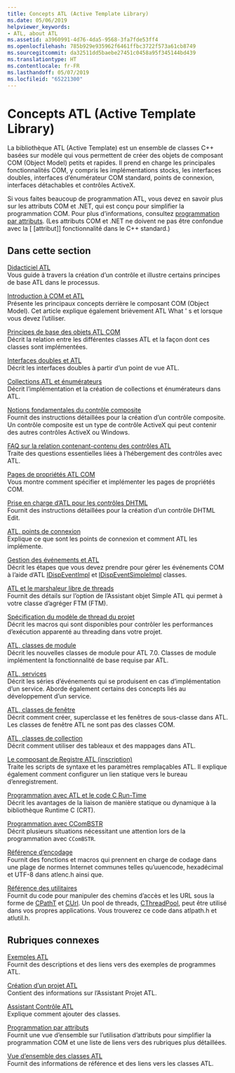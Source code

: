```yaml
---
title: Concepts ATL (Active Template Library)
ms.date: 05/06/2019
helpviewer_keywords:
- ATL, about ATL
ms.assetid: a3960991-4d76-4da5-9568-3fa7fde53ff4
ms.openlocfilehash: 785b929e935962f6461ffbc3722f573a61cb8749
ms.sourcegitcommit: da32511dd5baebe27451c0458a95f345144bd439
ms.translationtype: HT
ms.contentlocale: fr-FR
ms.lasthandoff: 05/07/2019
ms.locfileid: "65221300"
---
```

# <a name="active-template-library-atl-concepts"></a>Concepts ATL (Active Template Library)

La bibliothèque ATL (Active Template) est un ensemble de classes C++ basées sur modèle qui vous permettent de créer des objets de composant COM (Object Model) petits et rapides. Il prend en charge les principales fonctionnalités COM, y compris les implémentations stocks, les interfaces doubles, interfaces d’énumérateur COM standard, points de connexion, interfaces détachables et contrôles ActiveX.

Si vous faites beaucoup de programmation ATL, vous devez en savoir plus sur les attributs COM et .NET, qui est conçu pour simplifier la programmation COM. Pour plus d’informations, consultez [programmation par attributs](../windows/attributed-programming-concepts.md). (Les attributs COM et .NET ne doivent ne pas être confondue avec la \[ \[attribut]] fonctionnalité dans le C++ standard.)

## <a name="in-this-section"></a>Dans cette section

[Didacticiel ATL](../atl/active-template-library-atl-tutorial.md)<br/>
Vous guide à travers la création d’un contrôle et illustre certains principes de base ATL dans le processus.

[Introduction à COM et ATL](../atl/introduction-to-com-and-atl.md)<br/>
Présente les principaux concepts derrière le composant COM (Object Model). Cet article explique également brièvement ATL What ' s et lorsque vous devez l’utiliser.

[Principes de base des objets ATL COM](../atl/fundamentals-of-atl-com-objects.md)<br/>
Décrit la relation entre les différentes classes ATL et la façon dont ces classes sont implémentées.

[Interfaces doubles et ATL](../atl/dual-interfaces-and-atl.md)<br/>
Décrit les interfaces doubles à partir d’un point de vue ATL.

[Collections ATL et énumérateurs](../atl/atl-collections-and-enumerators.md)<br/>
Décrit l’implémentation et la création de collections et énumérateurs dans ATL.

[Notions fondamentales du contrôle composite](../atl/atl-composite-control-fundamentals.md)<br/>
Fournit des instructions détaillées pour la création d’un contrôle composite. Un contrôle composite est un type de contrôle ActiveX qui peut contenir des autres contrôles ActiveX ou Windows.

[FAQ sur la relation contenant-contenu des contrôles ATL](../atl/atl-control-containment-faq.md)<br/>
Traite des questions essentielles liées à l’hébergement des contrôles avec ATL.

[Pages de propriétés ATL COM](../atl/atl-com-property-pages.md)<br/>
Vous montre comment spécifier et implémenter les pages de propriétés COM.

[Prise en charge d’ATL pour les contrôles DHTML](../atl/atl-support-for-dhtml-controls.md)<br/>
Fournit des instructions détaillées pour la création d’un contrôle DHTML Edit.

[ATL, points de connexion](../atl/atl-connection-points.md)<br/>
Explique ce que sont les points de connexion et comment ATL les implémente.

[Gestion des événements et ATL](../atl/event-handling-and-atl.md)<br/>
Décrit les étapes que vous devez prendre pour gérer les événements COM à l’aide d’ATL [IDispEventImpl](../atl/reference/idispeventimpl-class.md) et [IDispEventSimpleImpl](../atl/reference/idispeventsimpleimpl-class.md) classes.

[ATL et le marshaleur libre de threads](../atl/atl-and-the-free-threaded-marshaler.md)<br/>
Fournit des détails sur l’option de l’Assistant objet Simple ATL qui permet à votre classe d’agréger FTM (FTM).

[Spécification du modèle de thread du projet](../atl/specifying-the-threading-model-for-a-project-atl.md)<br/>
Décrit les macros qui sont disponibles pour contrôler les performances d’exécution apparenté au threading dans votre projet.

[ATL, classes de module](../atl/atl-module-classes.md)<br/>
Décrit les nouvelles classes de module pour ATL 7.0. Classes de module implémentent la fonctionnalité de base requise par ATL.

[ATL, services](../atl/atl-services.md)<br/>
Décrit les séries d’événements qui se produisent en cas d’implémentation d’un service. Aborde également certains des concepts liés au développement d’un service.

[ATL, classes de fenêtre](../atl/atl-window-classes.md)<br/>
Décrit comment créer, superclasse et les fenêtres de sous-classe dans ATL. Les classes de fenêtre ATL ne sont pas des classes COM.

[ATL, classes de collection](../atl/atl-collection-classes.md)<br/>
Décrit comment utiliser des tableaux et des mappages dans ATL.

[Le composant de Registre ATL (inscription)](../atl/atl-registry-component-registrar.md)<br/>
Traite les scripts de syntaxe et les paramètres remplaçables ATL. Il explique également comment configurer un lien statique vers le bureau d’enregistrement.

[Programmation avec ATL et le code C Run-Time](../atl/programming-with-atl-and-c-run-time-code.md)<br/>
Décrit les avantages de la liaison de manière statique ou dynamique à la bibliothèque Runtime C (CRT).

[Programmation avec CComBSTR](../atl/programming-with-ccombstr-atl.md)<br/>
Décrit plusieurs situations nécessitant une attention lors de la programmation avec `CComBSTR`.

[Référence d’encodage](../atl/atl-encoding-reference.md)<br/>
Fournit des fonctions et macros qui prennent en charge de codage dans une plage de normes Internet communes telles qu’uuencode, hexadécimal et UTF-8 dans atlenc.h ainsi que.

[Référence des utilitaires](../atl/atl-utilities-reference.md)<br/>
Fournit du code pour manipuler des chemins d’accès et les URL sous la forme de [CPathT](../atl/reference/cpatht-class.md) et [CUrl](../atl/reference/curl-class.md). Un pool de threads, [CThreadPool](../atl/reference/cthreadpool-class.md), peut être utilisé dans vos propres applications. Vous trouverez ce code dans atlpath.h et atlutil.h.

## <a name="related-sections"></a>Rubriques connexes

[Exemples ATL](../overview/visual-cpp-samples.md)<br/>
Fournit des descriptions et des liens vers des exemples de programmes ATL.

[Création d’un projet ATL](../atl/reference/creating-an-atl-project.md)<br/>
Contient des informations sur l’Assistant Projet ATL.

[Assistant Contrôle ATL](../atl/reference/atl-control-wizard.md)<br/>
Explique comment ajouter des classes.

[Programmation par attributs](../windows/attributed-programming-concepts.md)<br/>
Fournit une vue d’ensemble sur l’utilisation d’attributs pour simplifier la programmation COM et une liste de liens vers des rubriques plus détaillées.

[Vue d’ensemble des classes ATL](../atl/atl-class-overview.md)<br/>
Fournit des informations de référence et des liens vers les classes ATL.
